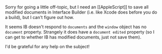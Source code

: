 

Sorry for going a little off-topic, but I need an [[AppleScript]] to save all modified documents in Interface Builder (i.e. like Xcode does before you do a build), but I can't figure out how.

It seems IB doesn't respond to <code>documents</code> and the <code>window</code> object has no <code>document</code> property. Strangely it does have a <code>document edited</code> property (so I can get to whether IB has modified documents, just not save them).

I'd be grateful for any help on the subject!